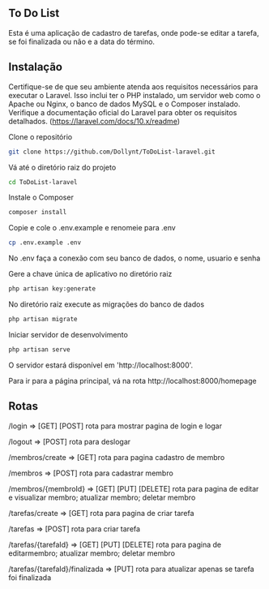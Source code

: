 ## To Do List

Esta é uma aplicação de cadastro de tarefas, onde pode-se editar a tarefa, se foi finalizada ou não e a data do término.

## Instalação
Certifique-se de que seu ambiente atenda aos requisitos necessários para executar o Laravel. Isso inclui ter o PHP instalado, um servidor web como o Apache ou Nginx, o banco de dados MySQL e o Composer instalado. Verifique a documentação oficial do Laravel para obter os requisitos detalhados.
(https://laravel.com/docs/10.x/readme)

Clone o repositório 
```bash
git clone https://github.com/Dollynt/ToDoList-laravel.git
```

Vá até o diretório raiz do projeto
```bash
cd ToDoList-laravel
```

Instale o Composer
```bash
composer install
```

Copie e cole o .env.example e renomeie para .env
```bash
cp .env.example .env
```

No .env faça a conexão com seu banco de dados, o nome, usuario e senha

Gere a chave única de aplicativo no diretório raiz
```bash
php artisan key:generate
```

No diretório raiz execute as migrações do banco de dados
```bash
php artisan migrate
```

Iniciar servidor de desenvolvimento
```bash
php artisan serve
```
O servidor estará disponível em 'http://localhost:8000'.

Para ir para a página principal, vá na rota http://localhost:8000/homepage

## Rotas

/login => [GET] [POST] rota para mostrar pagina de login e logar

/logout => [POST] rota para deslogar

/membros/create => [GET] rota para pagina cadastro de membro

/membros => [POST] rota para cadastrar membro

/membros/{membroId} => [GET] [PUT] [DELETE] rota para pagina de editar e visualizar membro; atualizar membro; deletar membro

/tarefas/create => [GET] rota para pagina de criar tarefa

/tarefas => [POST] rota para criar tarefa

/tarefas/{tarefaId} => [GET] [PUT] [DELETE] rota para pagina de editarmembro; atualizar membro; deletar membro

/tarefas/{tarefaId}/finalizada => [PUT] rota para atualizar apenas se tarefa foi finalizada
